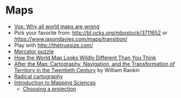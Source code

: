 # Maps

- [Vox: Why all world maps are wrong](https://www.youtube.com/watch?v=kIID5FDi2JQ)
- Pick your favorite from: http://bl.ocks.org/mbostock/3711652 or https://www.jasondavies.com/maps/transition/
- Play with http://thetruesize.com/
- [Mercator puzzle](https://bramus.github.io/mercator-puzzle-redux/)
- [How the World Map Looks Wildly Different Than You Think](https://www.youtube.com/watch?v=lPNrtjboISg)
- [After the Map: Cartography, Navigation, and the Transformation of Territory in the Twentieth Century](http://www.afterthemap.info/about.html) by William Rankin
- [Radical cartography](http://www.radicalcartography.net)
- [Introduction to Mapping Sciences](http://www.geo.hunter.cuny.edu/~jochen/gtech201/)
  - [Choosing a projection](http://www.geo.hunter.cuny.edu/~jochen/gtech201/lectures/lec6concepts/map%20coordinate%20systems/how%20to%20choose%20a%20projection.htm)

